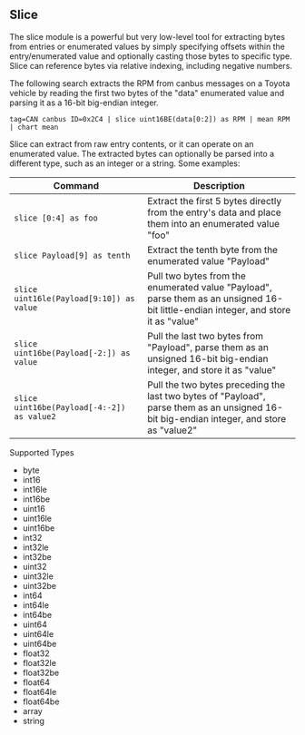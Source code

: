 ## Slice

The slice module is a powerful but very low-level tool for extracting bytes from entries or enumerated values by simply specifying offsets within the entry/enumerated value and optionally casting those bytes to specific type.  Slice can reference bytes via relative indexing, including negative numbers.

The following search extracts the RPM from canbus messages on a Toyota vehicle by reading the first two bytes of the "data" enumerated value and parsing it as a 16-bit big-endian integer.

```
tag=CAN canbus ID=0x2C4 | slice uint16BE(data[0:2]) as RPM | mean RPM | chart mean
```

Slice can extract from raw entry contents, or it can operate on an enumerated value. The extracted bytes can optionally be parsed into a different type, such as an integer or a string. Some examples:

| Command | Description |
|---------|-------------|
| `slice [0:4] as foo` | Extract the first 5 bytes directly from the entry's data and place them into an enumerated value "foo" |
| `slice Payload[9] as tenth` | Extract the tenth byte from the enumerated value "Payload" |
| `slice uint16le(Payload[9:10]) as value` | Pull two bytes from the enumerated value "Payload", parse them as an unsigned 16-bit little-endian integer, and store it as "value" |
| `slice uint16be(Payload[-2:]) as value` | Pull the last two bytes from "Payload", parse them as an unsigned 16-bit big-endian integer, and store it as "value" |
| `slice uint16be(Payload[-4:-2]) as value2` | Pull the two bytes preceding the last two bytes of "Payload", parse them as an unsigned 16-bit big-endian integer, and store as "value2"

Supported Types

* byte
* int16
* int16le
* int16be
* uint16
* uint16le
* uint16be
* int32
* int32le
* int32be
* uint32
* uint32le
* uint32be
* int64
* int64le
* int64be
* uint64
* uint64le
* uint64be
* float32
* float32le
* float32be
* float64
* float64le
* float64be
* array
* string
